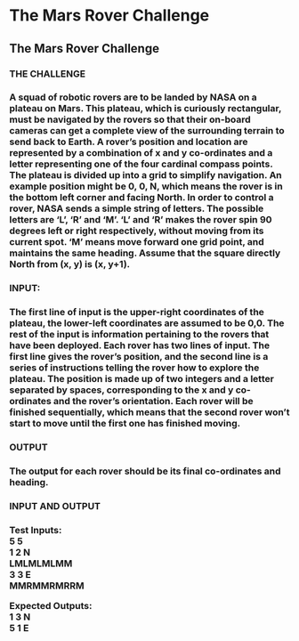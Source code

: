 # The Mars Rover Challenge
<h2>The Mars Rover Challenge</h2>

<h3>THE CHALLENGE<h3/>
A squad of robotic rovers are to be landed by NASA on a plateau on Mars.
This plateau, which is curiously rectangular, must be navigated by the rovers so that their on-board cameras can get a complete view of the surrounding terrain to send back to Earth.
A rover’s position and location are represented by a combination of x and y co-ordinates and a letter representing one of the four cardinal compass points. The plateau is divided up into a grid to simplify navigation. An example position might be 0, 0, N, which means the rover is in the bottom left corner and facing North.
In order to control a rover, NASA sends a simple string of letters. The possible letters are ‘L’, ‘R’ and ‘M’.
‘L’ and ‘R’ makes the rover spin 90 degrees left or right respectively, without moving from its current spot.
‘M’ means move forward one grid point, and maintains the same heading.
Assume that the square directly North from (x, y) is (x, y+1).

<h3>INPUT:<h3/>
<p>The first line of input is the upper-right coordinates of the plateau, the lower-left coordinates are assumed to be 0,0.
The rest of the input is information pertaining to the rovers that have been deployed. Each rover has two lines of input. The first line gives the rover’s position, and the second line is a series of instructions telling the rover how to explore the plateau.
The position is made up of two integers and a letter separated by spaces, corresponding to the x and y co-ordinates and the rover’s orientation.
Each rover will be finished sequentially, which means that the second rover won’t start to move until the first one has finished moving.</p>

<h3>OUTPUT<h3/>
The output for each rover should be its final co-ordinates and heading.

<h3>INPUT AND OUTPUT<h3/>

Test Inputs:
<br/>5 5
<br/>1 2 N
<br/>LMLMLMLMM
<br/>3 3 E
<br/>MMRMMRMRRM

Expected Outputs:
<br/>1 3 N
<br/>5 1 E
